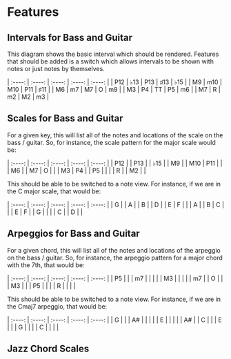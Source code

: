 # Features

## Intervals for Bass and Guitar

This diagram shows the basic interval which should be rendered.
Features that should be added is a switch which allows intervals to be shown with notes or just notes by themselves.

| :----: | :----: | :----: | :----: | :----: |
|   P12  |   ♭13  |   P13  |   ♯13  |   ♭15  |
|   M9   |   m10  |   M10  |   P11  |   ♯11  |
|   M6   |   m7   |   M7   |   O    |   m9   |
|   M3   |   P4   |   TT   |   P5   |   m6   |
|   M7   |   R    |   m2   |   M2   |   m3   |


## Scales for Bass and Guitar

For a given key, this will list all of the notes and locations of the scale on the bass / guitar.
So, for instance, the scale pattern for the major scale would be:


| :----: | :----: | :----: | :----: | :----: |
|   P12  |        |   P13  |        |   ♭15  |
|   M9   |        |   M10  |   P11  |        |
|   M6   |        |   M7   |   O    |        |
|   M3   |   P4   |        |   P5   |        |
|        |   R    |        |   M2   |        |

This should be able to be switched to a note view. For instance, if we are in the C major scale, that would be:

| :----: | :----: | :----: | :----: | :----: |
|   G    |        |   A    |        |   B    |
|   D    |        |   E    |   F    |        |
|   A    |        |   B    |   C    |        |
|   E    |   F    |        |   G    |        |
|        |   C    |        |   D    |        |


## Arpeggios for Bass and Guitar

For a given chord, this will list all of the notes and locations of the arpeggio on the bass / guitar.
So, for instance, the arpeggio pattern for a major chord with the 7th, that would be:


| :----: | :----: | :----: | :----: | :----: |
|   P5   |        |        |   m7   |        |
|        |        |   M3   |        |        |
|        |   m7   |        |   O    |        |
|   M3   |        |        |   P5   |        |
|        |   R    |        |        |        |

This should be able to be switched to a note view. For instance, if we are in the Cmaj7 arpeggio, that would be:

| :----: | :----: | :----: | :----: | :----: |
|   G    |        |        |   A#   |        |
|        |        |   E    |        |        |
|        |   A#   |        |   C    |        |
|   E    |        |        |   G    |        |
|        |   C    |        |        |        |



## Jazz Chord Scales
